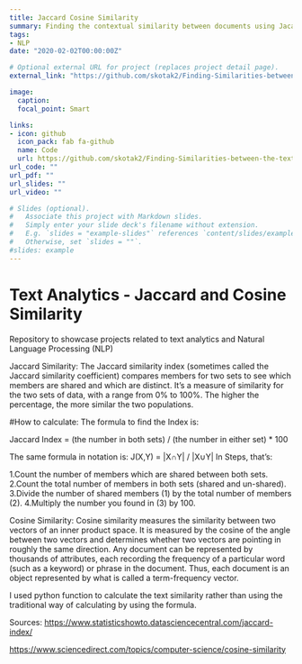 ```yaml
---
title: Jaccard Cosine Similarity
summary: Finding the contextual similarity between documents using Jacard and Cosine similarity metric. Implemented basics of text similarity on multiple files and presented the analysis.
tags:
- NLP
date: "2020-02-02T00:00:00Z"

# Optional external URL for project (replaces project detail page).
external_link: "https://github.com/skotak2/Finding-Similarities-between-the-textual-documents"

image:
  caption: 
  focal_point: Smart

links:
- icon: github
  icon_pack: fab fa-github
  name: Code
  url: https://github.com/skotak2/Finding-Similarities-between-the-textual-documents/tree/master/Code
url_code: ""
url_pdf: ""
url_slides: ""
url_video: ""

# Slides (optional).
#   Associate this project with Markdown slides.
#   Simply enter your slide deck's filename without extension.
#   E.g. `slides = "example-slides"` references `content/slides/example-slides.md`.
#   Otherwise, set `slides = ""`.
#slides: example
---
```


# Text Analytics - Jaccard and Cosine Similarity
Repository to showcase projects related to text analytics and Natural Language Processing (NLP)

Jaccard Similarity:
The Jaccard similarity index (sometimes called the Jaccard similarity coefficient) compares members for two sets to see which members are shared and which are distinct. It’s a measure of similarity for the two sets of data, with a range from 0% to 100%. The higher the percentage, the more similar the two populations. 

#How to calculate:
The formula to find the Index is:

Jaccard Index = (the number in both sets) / (the number in either set) * 100

The same formula in notation is:
J(X,Y) = |X∩Y| / |X∪Y|
In Steps, that’s:

1.Count the number of members which are shared between both sets.
2.Count the total number of members in both sets (shared and un-shared).
3.Divide the number of shared members (1) by the total number of members (2).
4.Multiply the number you found in (3) by 100.

Cosine Similarity:
Cosine similarity measures the similarity between two vectors of an inner product space. It is measured by the cosine of the angle between two vectors and determines whether two vectors are pointing in roughly the same direction. Any document can be represented by thousands of attributes, each recording the frequency of a particular word (such as a keyword) or phrase in the document. Thus, each document is an object represented by what is called a term-frequency vector.

I used python function to calculate the text similarity rather than using the traditional way of calculating by using the formula.



Sources:
https://www.statisticshowto.datasciencecentral.com/jaccard-index/ 

https://www.sciencedirect.com/topics/computer-science/cosine-similarity
